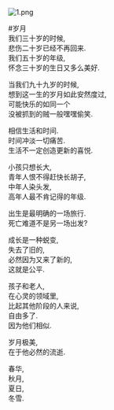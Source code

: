 

![1.png](http://a3.qpic.cn/psb?/V11IzLo10Ozwkn/B5AIE16ctaMZbRSIAtwuV4TvXzMLFdj7KwTmK9etNws!/b/dLYAAAAAAAAA&ek=1&kp=1&pt=0&bo=SQJKAUkCSgERADc!&tl=1&tm=1569754800&sce=0-12-12&rf=viewer_311)

#岁月  
我们三十岁的时候,  
悲伤二十岁已经不再回来.  
我们五十岁的年级,  
怀念三十岁的生日又多么美好.  

当我们九十九岁的时候,  
想到这一生的岁月如此安然度过,  
可能快乐的如同一个  
没被抓到的贼一般嘿嘿偷笑.  

相信生活和时间.  
时间冲淡一切痛苦.  
生活不一定创造更新的喜悦.  

小孩只想长大,  
青年人恨不得赶快长胡子,  
中年人染头发,  
高年人最不肯记得的年级.  

出生是最明确的一场旅行.  
死亡难道不是另一场出发?  

成长是一种蜕变,  
失去了旧的,  
必然因为又来了新的,  
这就是公平.  

孩子和老人,  
在心灵的领域里,  
比起其他阶段的人来说,  
自由多了.  
因为他们相似.  

岁月极美,  
在于他必然的流逝.  

春华,  
秋月,  
夏日,  
冬雪.
